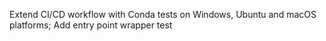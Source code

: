 Extend CI/CD workflow with Conda tests on Windows, Ubuntu and macOS platforms; Add entry point wrapper test